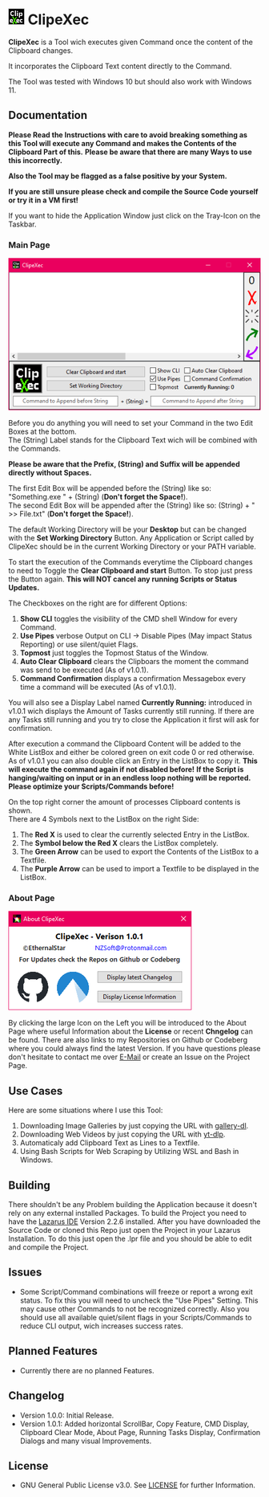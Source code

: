 # ![Logo](./Icon.png?raw=true) ClipeXec

**ClipeXec** is a Tool wich executes given Command once the content of the Clipboard changes.

It incorporates the Clipboard Text content directly to the Command.

The Tool was tested with Windows 10 but should also work with Windows 11.


## Documentation

**Please Read the Instructions with care to avoid breaking something as this Tool will execute any Command and makes the Contents of the Clipboard Part of this.**
**Please be aware that there are many Ways to use this incorrectly.**

**Also the Tool may be flagged as a false positive by your System.**

**If you are still unsure please check and compile the Source Code yourself or try it in a VM first!**

If you want to hide the Application Window just click on the Tray-Icon on the Taskbar.

### Main Page

![Main Page Screenshot](./Images/ClipeXec%2001.png?raw=true)

Before you do anything you will need to set your Command in the two Edit Boxes at the bottom.  
The (String) Label stands for the Clipboard Text wich will be combined with the Commands.

**Please be aware that the Prefix, (String) and Suffix will be appended directly without Spaces.**

The first Edit Box will be appended before the (String) like so: "Something.exe " + (String) (**Don't forget the Space!**).  
The second Edit Box will be appended after the (String) like so: (String) + " >> File.txt" (**Don't forget the Space!**).

The default Working Directory will be your **Desktop** but can be changed with the **Set Working Directory** Button.
Any Application or Script called by ClipeXec should be in the current Working Directory or your PATH variable.

To start the execution of the Commands everytime the Clipboard changes to need to Toggle the **Clear Clipboard and start** Button.
To stop just press the Button again. **This will NOT cancel any running Scripts or Status Updates.**

The Checkboxes on the right are for different Options:
1. **Show CLI** toggles the visibility of the CMD shell Window for every Command.
2. **Use Pipes** verbose Output on CLI -> Disable Pipes (May impact Status Reporting) or use silent/quiet Flags.
3. **Topmost** just toggles the Topmost Status of the Window.
4. **Auto Clear Clipboard** clears the Clipboars the moment the command was send to be executed (As of v1.0.1).
5. **Command Confirmation** displays a confirmation Messagebox every time a command will be executed (As of v1.0.1).  

You will also see a Display Label named **Currently Running:** introduced in v1.0.1 wich displays the Amount of Tasks currently still running.
If there are any Tasks still running and you try to close the Application it first will ask for confirmation.

After execution a command the Clipboard Content will be added to the White ListBox and either be colored green on exit code 0 or red otherwise.
As of v1.0.1 you can also double click an Entry in the ListBox to copy it. **This will execute the command again if not disabled before!**
**If the Script is hanging/waiting on input or in an endless loop nothing will be reported. Please optimize your Scripts/Commands before!**

On the top right corner the amount of processes Clipboard contents is shown.  
There are 4 Symbols next to the ListBox on the right Side:

1. The **Red X** is used to clear the currently selected Entry in the ListBox.
2. The **Symbol below the Red X** clears the ListBox completely.
3. The **Green Arrow** can be used to export the Contents of the ListBox to a Textfile.
4. The **Purple Arrow** can be used to import a Textfile to be displayed in the ListBox.

### About Page

![About Page Screenshot](./Images/ClipeXec%2002.png?raw=true)

By clicking the large Icon on the Left you will be introduced to the About Page where useful Information about the **License** or recent **Chngelog** can be found.
There are also links to my Repositories on Github or Codeberg where you could always find the latest Version.
If you have questions please don't hesitate to contact me over [E-Mail](mailto:NZSoft@Protonmail.com) or create an Issue on the Project Page.

## Use Cases

Here are some situations where I use this Tool:

1. Downloading Image Galleries by just copying the URL with [gallery-dl](https://github.com/mikf/gallery-dl).
2. Downloading Web Videos by just copying the URL with [yt-dlp](https://github.com/yt-dlp/yt-dlp).
3. Automaticaly add Clipboard Text as Lines to a Textfile.
4. Using Bash Scripts for Web Scraping by Utilizing WSL and Bash in Windows.

## Building

There shouldn't be any Problem building the Application because it doesn't rely on any external installed Packages.
To build the Project you need to have the [Lazarus IDE](https://www.lazarus-ide.org/) Version 2.2.6 installed.
After you have downloaded the Source Code or cloned this Repo just open the Project in your Lazarus Installation.
To do this just open the .lpr file and you should be able to edit and compile the Project.

## Issues

* Some Script/Command combinations will freeze or report a wrong exit status.
To fix this you will need to uncheck the "Use Pipes" Setting. This may cause other Commands to not be recognized correctly.
Also you should use all available quiet/silent flags in your Scripts/Commands to reduce CLI output, wich increases success rates.

## Planned Features

* Currently there are no planned Features.

## Changelog

* Version 1.0.0: Initial Release.  
* Version 1.0.1: Added horizontal ScrollBar, Copy Feature, CMD Display, Clipboard Clear Mode, About Page, Running Tasks Display, Confirmation Dialogs and many visual Improvements.

## License

* GNU General Public License v3.0. See [LICENSE](./LICENSE) for further Information.